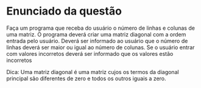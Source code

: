 # Enunciado da questão

Faça um programa que receba do usuário o número de linhas e colunas de uma matriz. O programa deverá criar uma matriz diagonal com a ordem entrada pelo usuário. Deverá ser informado ao usuário que o número de linhas deverá ser maior ou igual ao número de colunas. Se o usuário entrar com valores incorretos deverá ser informado que os valores estão incorretos

Dica: Uma matriz diagonal é uma matriz cujos os termos da diagonal principal são diferentes de zero e todos os outros iguais a zero.
